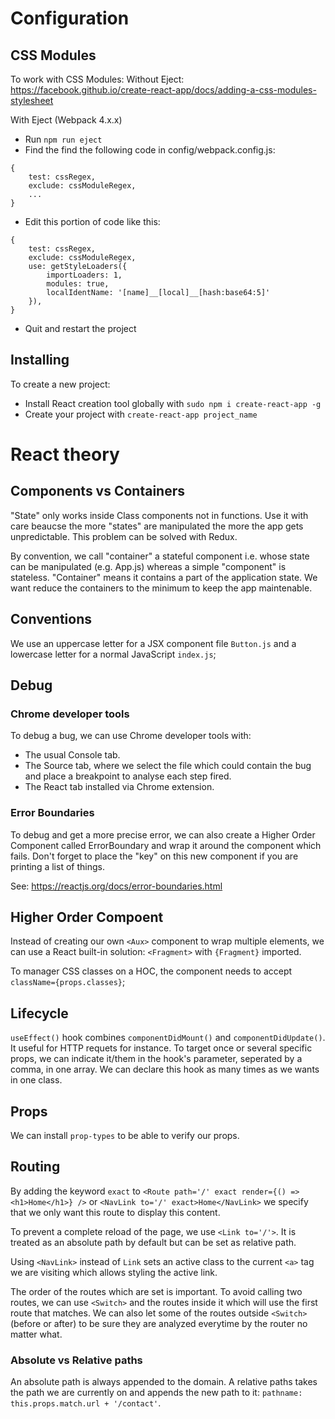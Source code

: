 # Configuration

## CSS Modules

To work with CSS Modules:
Without Eject: https://facebook.github.io/create-react-app/docs/adding-a-css-modules-stylesheet

With Eject (Webpack 4.x.x)
- Run ```npm run eject```
- Find the find the following code in config/webpack.config.js:
```
{
    test: cssRegex,
    exclude: cssModuleRegex,
    ...
}
```
- Edit this portion of code like this:
```
{
    test: cssRegex,
    exclude: cssModuleRegex,
    use: getStyleLoaders({
        importLoaders: 1,
        modules: true,
        localIdentName: '[name]__[local]__[hash:base64:5]'
    }),
}
```
- Quit and restart the project

## Installing

To create a new project:
- Install React creation tool globally with ```sudo npm i create-react-app -g```
- Create your project with ```create-react-app project_name```

# React theory

## Components vs Containers

"State" only works inside Class components not in functions. Use it with care beaucse the more "states" are manipulated the more the app gets unpredictable. This problem can be solved with Redux.

By convention, we call "container" a stateful component i.e. whose state can be manipulated (e.g. App.js) whereas a simple "component" is stateless. "Container" means it contains a part of the application state. We want reduce the containers to the minimum to keep the app maintenable.

## Conventions

We use an uppercase letter for a JSX component file ```Button.js``` and a lowercase letter for a normal JavaScript ```index.js```;

## Debug

### Chrome developer tools

To debug a bug, we can use Chrome developer tools with:
- The usual Console tab.
- The Source tab, where we select the file which could contain the bug and place a breakpoint to analyse each step fired.
- The React tab installed via Chrome extension.

### Error Boundaries

To debug and get a more precise error, we can also create a Higher Order Component called ErrorBoundary and wrap it around the component which fails. Don't forget to place the "key" on this new component if you are printing a list of things.

See: https://reactjs.org/docs/error-boundaries.html

## Higher Order Compoent

Instead of creating our own ```<Aux>``` component to wrap multiple elements, we can use a React built-in solution: ```<Fragment>``` with ```{Fragment}``` imported.

To manager CSS classes on a HOC, the component needs to accept ```className={props.classes}```;

## Lifecycle

```useEffect()``` hook combines ```componentDidMount()``` and ```componentDidUpdate()```. It useful for HTTP requets for instance. To target once or several specific props, we can indicate it/them in the hook's parameter, seperated by a comma, in one array. We can declare this hook as many times as we wants in one class.

## Props

We can install ```prop-types``` to be able to verify our props.

## Routing

By adding the keyword ```exact``` to ```<Route path='/' exact render={() => <h1>Home</h1>} />``` or ```<NavLink to='/' exact>Home</NavLink>``` we specify that we only want this route to display this content. 

To prevent a complete reload of the page, we use ```<Link to='/'>```. It is treated as an absolute path by default but can be set as relative path.

Using ```<NavLink>``` instead of ```Link``` sets an active class to the current ```<a>``` tag we are visiting which allows styling the active link.

The order of the routes which are set is important. To avoid calling two routes, we can use ```<Switch>``` and the routes inside it which will use the first route that matches. We can also let some of the routes outside ```<Switch>``` (before or after) to be sure they are analyzed everytime by the router no matter what.

### Absolute vs Relative paths

An absolute path is always appended to the domain. A relative paths takes the path we are currently on and appends the new path to it: ```pathname: this.props.match.url + '/contact'```.